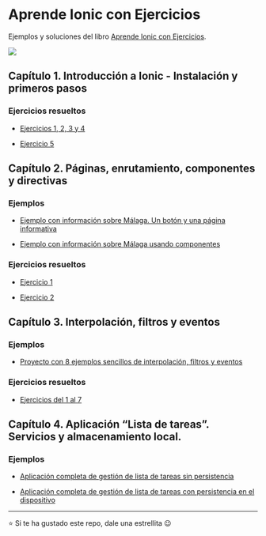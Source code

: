 # Aprende Ionic con Ejercicios

Ejemplos y soluciones del libro [Aprende Ionic con Ejercicios](https://leanpub.com/aprendeionic).

<a href="https://leanpub.com/aprendeionic" target="_blank"><img src="aprendeionicconejercicios400.png"></a>

## Capítulo 1. Introducción a Ionic - Instalación y primeros pasos

### Ejercicios resueltos

* [Ejercicios 1, 2, 3 y 4](https://github.com/LuisJoseSanchez/aprende-ionic-capitulo01-ejercicios-1-2-3-y-4)

* [Ejercicio 5](https://github.com/LuisJoseSanchez/aprende-ionic-capitulo01-ejercicio-5)


## Capítulo 2. Páginas, enrutamiento, componentes y directivas

### Ejemplos

* [Ejemplo con información sobre Málaga. Un botón y una página informativa](https://github.com/LuisJoseSanchez/aprende-ionic-pages-routing-components)

* [Ejemplo con información sobre Málaga usando componentes](https://github.com/LuisJoseSanchez/aprende-ionic-pages-routing-components-2)

### Ejercicios resueltos

* [Ejercicio 1](https://github.com/LuisJoseSanchez/aprende-ionic-capitulo02-ejercicio-1)

* [Ejercicio 2](https://github.com/LuisJoseSanchez/aprende-ionic-capitulo02-ejercicio-2)

## Capítulo 3. Interpolación, filtros y eventos

### Ejemplos

* [Proyecto con 8 ejemplos sencillos de interpolación, filtros y eventos](https://github.com/LuisJoseSanchez/aprende-ionic-interpolation-pipes-events)

### Ejercicios resueltos

* [Ejercicios del 1 al 7](https://github.com/LuisJoseSanchez/aprende-ionic-capitulo03-ejercicios-del-1-al-7)

## Capítulo 4. Aplicación “Lista de tareas”. Servicios y almacenamiento local.

### Ejemplos

* [Aplicación completa de gestión de lista de tareas sin persistencia](https://github.com/LuisJoseSanchez/aprende-ionic-todo-list)

* [Aplicación completa de gestión de lista de tareas con persistencia en el dispositivo](https://github.com/LuisJoseSanchez/aprende-ionic-todo-list-with-persistence)

<hr>

:star: Si te ha gustado este repo, dale una estrellita :wink:
